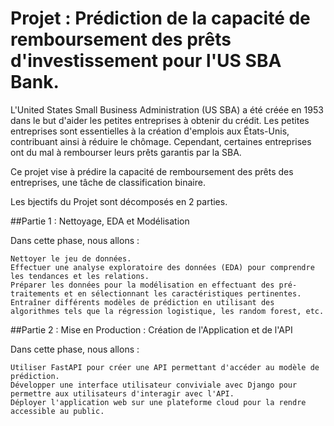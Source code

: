 # Projet : Prédiction de la capacité de remboursement des prêts d'investissement pour l'US SBA Bank.

L'United States Small Business Administration (US SBA) a été créée en 1953 dans le but d'aider les petites entreprises à obtenir du crédit. Les petites entreprises sont essentielles à la création d'emplois aux États-Unis, contribuant ainsi à réduire le chômage. Cependant, certaines entreprises ont du mal à rembourser leurs prêts garantis par la SBA.

Ce projet vise à prédire la capacité de remboursement des prêts des entreprises, une tâche de classification binaire.

Les bjectifs du Projet sont décomposés en 2 parties.

##Partie 1 : Nettoyage, EDA et Modélisation

Dans cette phase, nous allons :

    Nettoyer le jeu de données.
    Effectuer une analyse exploratoire des données (EDA) pour comprendre les tendances et les relations.
    Préparer les données pour la modélisation en effectuant des pré-traitements et en sélectionnant les caractéristiques pertinentes.
    Entraîner différents modèles de prédiction en utilisant des algorithmes tels que la régression logistique, les random forest, etc.


##Partie 2 : Mise en Production : Création de l'Application et de l'API

Dans cette phase, nous allons :

    Utiliser FastAPI pour créer une API permettant d'accéder au modèle de prédiction.
    Développer une interface utilisateur conviviale avec Django pour permettre aux utilisateurs d'interagir avec l'API.
    Déployer l'application web sur une plateforme cloud pour la rendre accessible au public.
